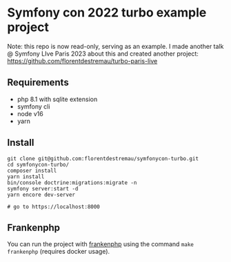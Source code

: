 # Symfony con 2022 turbo example project

Note: this repo is now read-only, serving as an example. I made another talk @ Symfony LIve Paris 2023 about this and created another project: https://github.com/florentdestremau/turbo-paris-live

## Requirements

- php 8.1 with sqlite extension
- symfony cli
- node v16
- yarn

## Install

```shell
git clone git@github.com:florentdestremau/symfonycon-turbo.git
cd symfonycon-turbo/
composer install
yarn install
bin/console doctrine:migrations:migrate -n
symfony server:start -d
yarn encore dev-server

# go to https://localhost:8000
```


## Frankenphp

You can run the project with [frankenphp](https://github.com/dunglas/frankenphp) using the command `make frankenphp` (requires docker usage).
